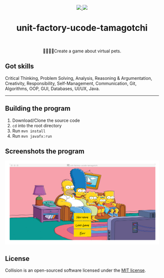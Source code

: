 <p align="center">
    <a href="https://unitfactory.net/en/" target="_blank">
        <img src="https://github.com/viacheslavpleshkov/unit-factory-ucode/blob/master/.git_images/unit_logo.png?raw=true" height="100px">
    </a>
    <a href="https://ucode.world/en/" target="_blank">
        <img src="https://github.com/viacheslavpleshkov/unit-factory-ucode/blob/master/.git_images/ucode_logo.png?raw=true" height="100px">
    </a>
    <h1 align="center">unit-factory-ucode-tamagotchi</h1>
    <br>
<p align="center">👨‍👨‍👧‍👦Create a game about virtual pets.</p>

## Got skills

Critical Thinking, Problem Solving, Analysis, Reasoning & Argumentation, Creativity, Responsibility, Self-Management, Communication, Git, Algorithms, OOP, GUI, Databases, UI/UX, Java.
<hr>

## Building the program

1. Download/Clone the source code
2. `cd` into the root directory
3. Run `mvn install`
3. Run `mvn javafx:run`

## Screenshots the program

<a href="https://github.com/viacheslavpleshkov/unit-factory-ucode-tamagotchi" target="_blank">
  <img src="https://github.com/viacheslavpleshkov/unit-factory-ucode-tamagotchi/blob/master/.git_images/screenshots1.png?raw=true">
</a>

## License

Collision is an open-sourced software licensed under the [MIT license](LICENSE.md).

